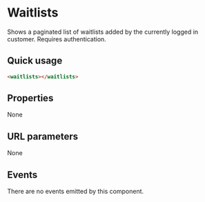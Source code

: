 # Waitlists

Shows a paginated list of waitlists added by the currently logged in customer.  Requires authentication.

## Quick usage

```html
<waitlists></waitlists>
```

## Properties

None

## URL parameters

None

## Events

There are no events emitted by this component.
